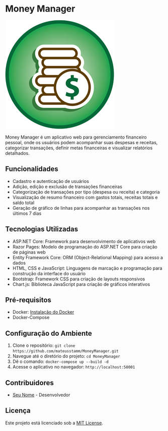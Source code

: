 # Money Manager

![Logo](/MoneyManager.Pages/wwwroot/images/logo.png)

Money Manager é um aplicativo web para gerenciamento financeiro pessoal, onde os usuários podem acompanhar suas despesas e receitas, categorizar transações, definir metas financeiras e visualizar relatórios detalhados.

## Funcionalidades

- Cadastro e autenticação de usuários
- Adição, edição e exclusão de transações financeiras
- Categorização de transações por tipo (despesa ou receita) e categoria
- Visualização de resumo financeiro com gastos totais, receitas totais e saldo total
- Geração de gráfico de linhas para acompanhar as transações nos últimos 7 dias

## Tecnologias Utilizadas

- ASP.NET Core: Framework para desenvolvimento de aplicativos web
- Razor Pages: Modelo de programação do ASP.NET Core para criação de páginas web
- Entity Framework Core: ORM (Object-Relational Mapping) para acesso a dados
- HTML, CSS e JavaScript: Linguagens de marcação e programação para construção da interface do usuário
- Bootstrap: Framework CSS para criação de layouts responsivos
- Chart.js: Biblioteca JavaScript para criação de gráficos interativos

## Pré-requisitos

- Docker: [Instalação do Docker](https://docs.docker.com/engine/install/ubuntu/)
- Docker-Compose

## Configuração do Ambiente

1. Clone o repositório: `git clone https://github.com/mateusstamm/MoneyManager.git`
2. Navegue até o diretório do projeto: `cd MoneyManager`
3. Dê o comando: `docker-compose up --build -d`
6. Acesse o aplicativo no navegador: `http://localhost:50001`

## Contribuidores

- [Seu Nome](https://github.com/mateusstamm) - Desenvolvedor

## Licença

Este projeto está licenciado sob a [MIT License](https://opensource.org/licenses/MIT).
